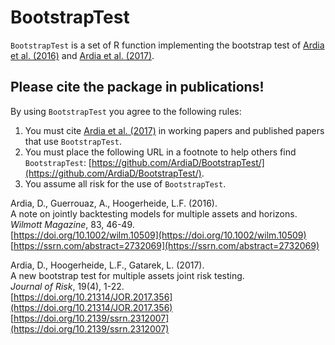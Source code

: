 # BootstrapTest
`BootstrapTest` is a set of R function implementing the bootstrap test of
[Ardia et al. (2016)](http://dx.doi.org/doi:10.1002/wilm.10509) and [Ardia et al. (2017)](http://dx.doi.org/doi:10.21314/JOR.2017.356).

## Please cite the package in publications!

By using `BootstrapTest` you agree to the following rules: 

1) You must cite [Ardia et al. (2017)](https://doi.org/10.21314/JOR.2017.356) in working papers and published papers that use `BootstrapTest`.
2) You must place the following URL in a footnote to help others find `BootstrapTest`: [https://github.com/ArdiaD/BootstrapTest/](https://github.com/ArdiaD/BootstrapTest/). 
3) You assume all risk for the use of `BootstrapTest`.

Ardia, D., Guerrouaz, A., Hoogerheide, L.F. (2016).  
A note on jointly backtesting models for multiple assets and horizons.   
_Wilmott Magazine_, 83, 46-49.  
[https://doi.org/10.1002/wilm.10509](https://doi.org/10.1002/wilm.10509)    
[https://ssrn.com/abstract=2732069](https://ssrn.com/abstract=2732069)

Ardia, D., Hoogerheide, L.F., Gatarek, L. (2017).  
A new bootstrap test for multiple assets joint risk testing.  
_Journal of Risk_, 19(4), 1-22.   
[https://doi.org/10.21314/JOR.2017.356](https://doi.org/10.21314/JOR.2017.356)
[https://doi.org/10.2139/ssrn.2312007](https://doi.org/10.2139/ssrn.2312007)
